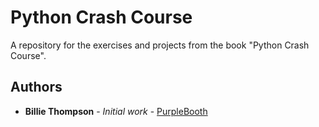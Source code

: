 # Python Crash Course

A repository for the exercises and projects from the book "Python Crash Course".

## Authors

- **Billie Thompson** - _Initial work_ - [PurpleBooth](https://github.com/PurpleBooth)
